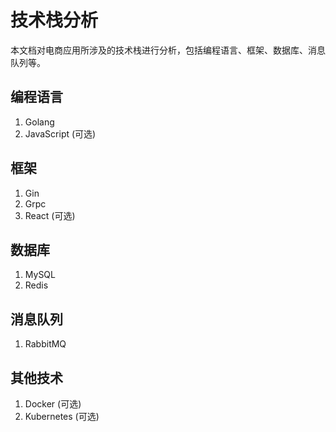 # 技术栈分析

本文档对电商应用所涉及的技术栈进行分析，包括编程语言、框架、数据库、消息队列等。

## 编程语言

1. Golang
2. JavaScript (可选)

## 框架

1. Gin
2. Grpc
3. React (可选)

## 数据库

1. MySQL
2. Redis

## 消息队列

1. RabbitMQ

## 其他技术

1. Docker (可选)
2. Kubernetes (可选)
